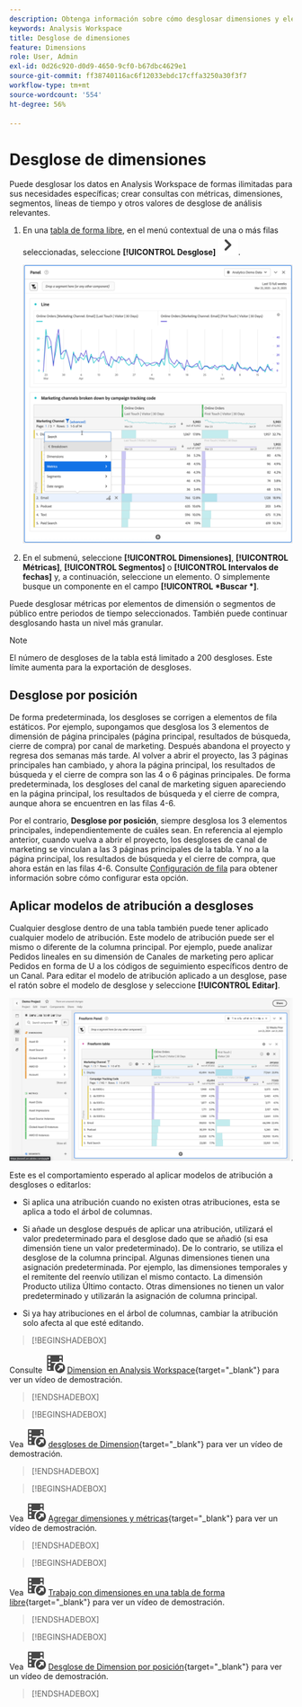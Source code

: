 ```yaml
---
description: Obtenga información sobre cómo desglosar dimensiones y elementos de dimensión en Analysis Workspace.
keywords: Analysis Workspace
title: Desglose de dimensiones
feature: Dimensions
role: User, Admin
exl-id: 0d26c920-d0d9-4650-9cf0-b67dbc4629e1
source-git-commit: ff38740116ac6f12033ebdc17cffa3250a30f3f7
workflow-type: tm+mt
source-wordcount: '554'
ht-degree: 56%

---
```


# Desglose de dimensiones

Puede desglosar los datos en Analysis Workspace de formas ilimitadas para sus necesidades específicas; crear consultas con métricas, dimensiones, segmentos, líneas de tiempo y otros valores de desglose de análisis relevantes.

1. En una [tabla de forma libre](/help/analyze/analysis-workspace/visualizations/freeform-table/freeform-table.md), en el menú contextual de una o más filas seleccionadas, seleccione **[!UICONTROL Desglose]** ![ChevronRight](/help/assets/icons/ChevronRight.svg).

   ![Resultado del paso que muestra la selección de Crear alerta a partir de la selección.](assets/breakdown.png)

1. En el submenú, seleccione **[!UICONTROL Dimensiones]**, **[!UICONTROL Métricas]**, **[!UICONTROL Segmentos]** o **[!UICONTROL Intervalos de fechas]** y, a continuación, seleccione un elemento. O simplemente busque un componente en el campo **[!UICONTROL *Buscar *]**.

Puede desglosar métricas por elementos de dimensión o segmentos de público entre periodos de tiempo seleccionados. También puede continuar desglosando hasta un nivel más granular.

>[!NOTE]
>
>El número de desgloses de la tabla está limitado a 200 desgloses. Este límite aumenta para la exportación de desgloses.

## Desglose por posición

De forma predeterminada, los desgloses se corrigen a elementos de fila estáticos. Por ejemplo, supongamos que desglosa los 3 elementos de dimensión de página principales (página principal, resultados de búsqueda, cierre de compra) por canal de marketing. Después abandona el proyecto y regresa dos semanas más tarde. Al volver a abrir el proyecto, las 3 páginas principales han cambiado, y ahora la página principal, los resultados de búsqueda y el cierre de compra son las 4 o 6 páginas principales. De forma predeterminada, los desgloses del canal de marketing siguen apareciendo en la página principal, los resultados de búsqueda y el cierre de compra, aunque ahora se encuentren en las filas 4-6.

Por el contrario, **Desglose por posición**, siempre desglosa los 3 elementos principales, independientemente de cuáles sean. En referencia al ejemplo anterior, cuando vuelva a abrir el proyecto, los desgloses de canal de marketing se vinculan a las 3 páginas principales de la tabla. Y no a la página principal, los resultados de búsqueda y el cierre de compra, que ahora están en las filas 4-6. Consulte [Configuración de fila](/help/analyze/analysis-workspace/visualizations/freeform-table/column-row-settings/table-settings.md) para obtener información sobre cómo configurar esta opción.



## Aplicar modelos de atribución a desgloses

Cualquier desglose dentro de una tabla también puede tener aplicado cualquier modelo de atribución. Este modelo de atribución puede ser el mismo o diferente de la columna principal. Por ejemplo, puede analizar Pedidos lineales en su dimensión de Canales de marketing pero aplicar Pedidos en forma de U a los códigos de seguimiento específicos dentro de un Canal. Para editar el modelo de atribución aplicado a un desglose, pase el ratón sobre el modelo de desglose y seleccione **[!UICONTROL Editar]**.

![Comparación de atribución de pedidos que muestra la configuración de desglose](assets/breakdown-attribution.png)

Este es el comportamiento esperado al aplicar modelos de atribución a desgloses o editarlos:

* Si aplica una atribución cuando no existen otras atribuciones, esta se aplica a todo el árbol de columnas.

* Si añade un desglose después de aplicar una atribución, utilizará el valor predeterminado para el desglose dado que se añadió (si esa dimensión tiene un valor predeterminado). De lo contrario, se utiliza el desglose de la columna principal. Algunas dimensiones tienen una asignación predeterminada. Por ejemplo, las dimensiones temporales y el remitente del reenvío utilizan el mismo contacto. La dimensión Producto utiliza Último contacto. Otras dimensiones no tienen un valor predeterminado y utilizarán la asignación de columna principal.

* Si ya hay atribuciones en el árbol de columnas, cambiar la atribución solo afecta al que esté editando.

>[!BEGINSHADEBOX]

Consulte ![VideoCheckedOut](/help/assets/icons/VideoCheckedOut.svg) [Dimension en Analysis Workspace](https://video.tv.adobe.com/v/41373?quality=12&learn=on&captions=spa){target="_blank"} para ver un vídeo de demostración.


>[!ENDSHADEBOX]


>[!BEGINSHADEBOX]

Vea ![VideoCheckedOut](/help/assets/icons/VideoCheckedOut.svg) [desgloses de Dimension](https://video.tv.adobe.com/v/327338?quality=12&learn=on&captions=spa){target="_blank"} para ver un vídeo de demostración.


>[!ENDSHADEBOX]


>[!BEGINSHADEBOX]

Vea ![VideoCheckedOut](/help/assets/icons/VideoCheckedOut.svg) [Agregar dimensiones y métricas](https://video.tv.adobe.com/v/33837?quality=12&learn=on&captions=spa){target="_blank"} para ver un vídeo de demostración.


>[!ENDSHADEBOX]


>[!BEGINSHADEBOX]

Vea ![VideoCheckedOut](/help/assets/icons/VideoCheckedOut.svg) [Trabajo con dimensiones en una tabla de forma libre](https://video.tv.adobe.com/v/328525?quality=12&learn=on&captions=spa){target="_blank"} para ver un vídeo de demostración.


>[!ENDSHADEBOX]


>[!BEGINSHADEBOX]

Vea ![VideoCheckedOut](/help/assets/icons/VideoCheckedOut.svg) [Desglose de Dimension por posición](https://video.tv.adobe.com/v/327413?captions=spa){target="_blank"} para ver un vídeo de demostración.


>[!ENDSHADEBOX]



<!--
# Break down dimensions

Break down dimensions and dimension items in Analysis Workspace.

Break down your data in unlimited ways for your specific needs; build queries using relevant metrics, dimensions, segments, time lines, and other analysis breakdown values.

1. [Create a project](/help/analyze/analysis-workspace/home.md) with a data table.
1. In the data table, right-click a line item and select **[!UICONTROL Breakdown]** > *`<item>`*.

   ![Step Result](assets/fa_data_table_actions.png)

   You can break down metrics by dimension items or audience segments across selected time periods. You can also drill down further to a more granular level.

   >[!NOTE]
   >
   >The number of breakdowns to show in the table is limited to 200. This limit will increase for exporting breakdowns.

## Apply attribution models to breakdowns

Any breakdown within a table can also have any attribution model applied to it. This attribution model can be the same or different from the parent column. For example, you can analyze linear Orders on your Marketing Channels dimension but apply U-Shaped Orders to the specific tracking codes within a Channel. To edit the attribution model applied to a breakdown, hover over the breakdown model and click **[!UICONTROL Edit]**:

![Breakdown settings](assets/breakdown_settings.png)

This is the expected behavior when applying attribution models to breakdowns or editing them:

* If you apply an attribution when no other attributions exist, then the attribution applies to the entire column tree.

* If you add a breakdown after an attribution has been applied, it will use the default for the given breakdown that was added, if that dimension has a default. Otherwise it will use the breakdown from the parent column. Some dimensions have a default allocation.  For example, [!UICONTROL Time] dimensions and [!UICONTROL Referrer] use [!UICONTROL Same Touch]. The [!UICONTROL Product] dimension uses [!UICONTROL Last Touch]. Other dimensions don't have a default, and will use the parent column allocation.

* If there are already attributions in the column tree, changing the attribution only impacts the one you are editing.

## Videos


>[!BEGINSHADEBOX]

See ![VideoCheckedOut](/help/assets/icons/VideoCheckedOut.svg) [Adding dimensions and metrics to your project in Analysis Workspace](https://video.tv.adobe.com/v/33837?quality=12&learn=on&captions=spa){target="_blank"} for a demo video.

>[!ENDSHADEBOX]



>[!BEGINSHADEBOX]

See ![VideoCheckedOut](/help/assets/icons/VideoCheckedOut.svg) [Working with dimensions in a Freeform Table](https://video.tv.adobe.com/v/328525?quality=12&learn=on&captions=spa){target="_blank"} for a demo video.

>[!ENDSHADEBOX]


>[!BEGINSHADEBOX]

See ![VideoCheckedOut](/help/assets/icons/VideoCheckedOut.svg) [dimension breakdowns by position](https://video.tv.adobe.com/v/327413?quality=12&learn=on&captions=spa){target="_blank"} for a demo video.

>[!ENDSHADEBOX]


-->